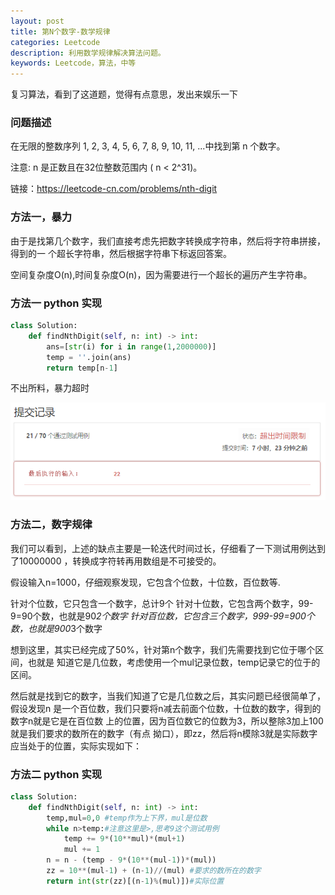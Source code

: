 ```yaml
---
layout: post
title: 第N个数字-数学规律
categories: Leetcode
description: 利用数学规律解决算法问题。
keywords: Leetcode，算法，中等
---
```


复习算法，看到了这道题，觉得有点意思，发出来娱乐一下

### 问题描述

在无限的整数序列 1, 2, 3, 4, 5, 6, 7, 8, 9, 10, 11, ...中找到第 n 个数字。

注意:
n 是正数且在32位整数范围内 ( n < 2^31)。

链接：https://leetcode-cn.com/problems/nth-digit

### 方法一，暴力
由于是找第几个数字，我们直接考虑先把数字转换成字符串，然后将字符串拼接，得到的一
个超长字符串，然后根据字符串下标返回答案。

空间复杂度O(n),时间复杂度O(n)，因为需要进行一个超长的遍历产生字符串。


### 方法一 python 实现

```python
class Solution:
    def findNthDigit(self, n: int) -> int:
        ans=[str(i) for i in range(1,2000000)]
        temp = ''.join(ans)
        return temp[n-1]
```

不出所料，暴力超时

![Image](../images/blog/the_numbers_tijiao.png)

### 方法二，数字规律

我们可以看到，上述的缺点主要是一轮迭代时间过长，仔细看了一下测试用例达到了10000000
，转换成字符转再用数组是不可接受的。

假设输入n=1000，仔细观察发现，它包含个位数，十位数，百位数等.

针对个位数，它只包含一个数字，总计9个
针对十位数，它包含两个数字，99-9=90个数，也就是90*2个数字
针对百位数，它包含三个数字，999-99=900个数，也就是900*3个数字

想到这里，其实已经完成了50%，针对第n个数字，我们先需要找到它位于哪个区间，也就是
知道它是几位数，考虑使用一个mul记录位数，temp记录它的位于的区间。

然后就是找到它的数字，当我们知道了它是几位数之后，其实问题已经很简单了，假设发现n
是一个百位数，我们只要将n减去前面个位数，十位数的数字，得到的数字n就是它是在百位数
上的位置，因为百位数它的位数为3，所以整除3加上100就是我们要求的数所在的数字（有点
拗口），即zz，然后将n模除3就是实际数字应当处于的位置，实际实现如下：

### 方法二 python 实现

```python
class Solution:
    def findNthDigit(self, n: int) -> int:
        temp,mul=0,0 #temp作为上下界，mul是位数
        while n>temp:#注意这里是>,思考9这个测试用例
            temp += 9*(10**mul)*(mul+1)
            mul += 1
        n = n - (temp - 9*(10**(mul-1))*(mul))
        zz = 10**(mul-1) + (n-1)//(mul) #要求的数所在的数字
        return int(str(zz)[(n-1)%(mul)])#实际位置
```



